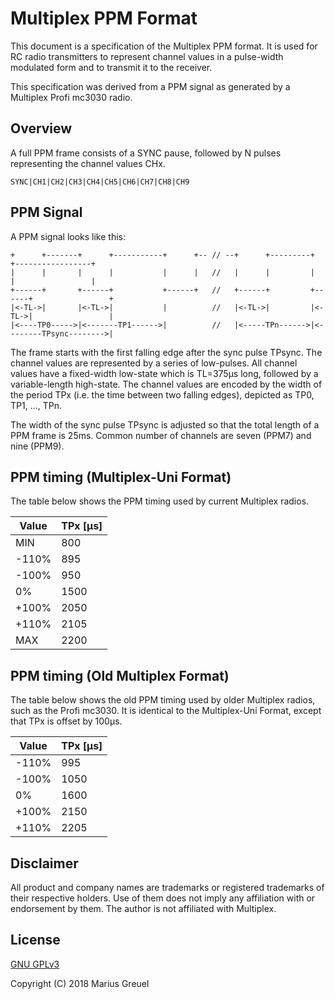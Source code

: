 # Multiplex PPM Format

This document is a specification of the Multiplex PPM format. It is used for RC radio transmitters to represent channel values in a pulse-width modulated form and to transmit it to the receiver.

This specification was derived from a PPM signal as generated by a Multiplex Profi mc3030 radio.

## Overview

A full PPM frame consists of a SYNC pause, followed by N pulses representing the channel values CHx.

```spec
SYNC|CH1|CH2|CH3|CH4|CH5|CH6|CH7|CH8|CH9
```

## PPM Signal

A PPM signal looks like this:

```spec
+      +-------+      +-----------+      +-- // --+      +---------+      +-----------------+
|      |       |      |           |      |   //   |      |         |      |                 |
+------+       +------+           +------+   //   +------+         +------+                 +
|<-TL->|       |<-TL->|           |          //   |<-TL->|         |<-TL->|                 |
|<----TP0----->|<-------TP1------>|          //   |<-----TPn------>|<--------TPsync-------->|
```

The frame starts with the first falling edge after the sync pulse TPsync. The channel values are represented by a series of low-pulses. All channel values have a fixed-width low-state which is TL=375µs long, followed by a variable-length high-state. The channel values are encoded by the width of the period TPx (i.e. the time between two falling edges), depicted as TP0, TP1, ..., TPn.

The width of the sync pulse TPsync is adjusted so that the total length of a PPM frame is 25ms. Common number of channels are seven (PPM7) and nine (PPM9).

## PPM timing (Multiplex-Uni Format)

The table below shows the PPM timing used by current Multiplex radios.

Value | TPx [µs]
------|---------
  MIN |  800
-110% |  895
-100% |  950
   0% | 1500
+100% | 2050
+110% | 2105
  MAX | 2200

## PPM timing (Old Multiplex Format)

The table below shows the old PPM timing used by older Multiplex radios, such as the Profi mc3030. It is identical to the Multiplex-Uni Format, except that TPx is offset by 100µs.

Value | TPx [µs]
------|---------
-110% |  995
-100% | 1050
   0% | 1600
+100% | 2150
+110% | 2205

## Disclaimer

All product and company names are trademarks or registered trademarks of their respective holders. Use of them does not imply any affiliation with or endorsement by them. The author is not affiliated with Multiplex.

## License

[GNU GPLv3](./LICENSE)

Copyright (C) 2018 Marius Greuel
